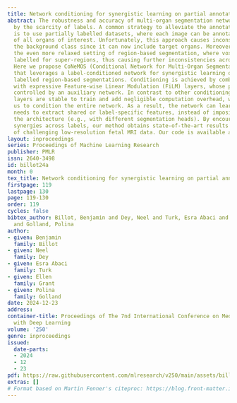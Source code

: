 ```yaml
---
title: Network conditioning for synergistic learning on partial annotations
abstract: The robustness and accuracy of multi-organ segmentation networks is limited
  by the scarcity of labels. A common strategy to alleviate the annotation burden
  is to use partially labelled datasets, where each image can be annotated for a subset
  of all organs of interest. Unfortunately, this approach causes inconsistencies in
  the background class since it can now include target organs. Moreover, we consider
  the even more relaxed setting of region-based segmentation, where voxels can be
  labelled for super-regions, thus causing further inconsistencies across annotations.
  Here we propose CoNeMOS (Conditional Network for Multi-Organ Segmentation), a framework
  that leverages a label-conditioned network for synergistic learning on partially
  labelled region-based segmentations. Conditioning is achieved by combining convolutions
  with expressive Feature-wise Linear Modulation (FiLM) layers, whose parameters are
  controlled by an auxiliary network. In contrast to other conditioning methods, FiLM
  layers are stable to train and add negligible computation overhead, which enables
  us to condition the entire network. As a result, the network can learn where it
  needs to extract shared or label-specific features, instead of imposing it with
  the architecture (e.g., with different segmentation heads). By encouraging flexible
  synergies across labels, our method obtains state-of-the-art results for the segmentation
  of challenging low-resolution fetal MRI data. Our code is available at https://github.com/BBillot/CoNeMOS.
layout: inproceedings
series: Proceedings of Machine Learning Research
publisher: PMLR
issn: 2640-3498
id: billot24a
month: 0
tex_title: Network conditioning for synergistic learning on partial annotations
firstpage: 119
lastpage: 130
page: 119-130
order: 119
cycles: false
bibtex_author: Billot, Benjamin and Dey, Neel and Turk, Esra Abaci and Grant, Ellen
  and Golland, Polina
author:
- given: Benjamin
  family: Billot
- given: Neel
  family: Dey
- given: Esra Abaci
  family: Turk
- given: Ellen
  family: Grant
- given: Polina
  family: Golland
date: 2024-12-23
address:
container-title: Proceedings of The 7nd International Conference on Medical Imaging
  with Deep Learning
volume: '250'
genre: inproceedings
issued:
  date-parts:
  - 2024
  - 12
  - 23
pdf: https://raw.githubusercontent.com/mlresearch/v250/main/assets/billot24a/billot24a.pdf
extras: []
# Format based on Martin Fenner's citeproc: https://blog.front-matter.io/posts/citeproc-yaml-for-bibliographies/
---
```

